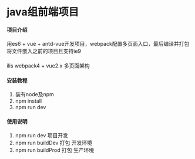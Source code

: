 # java组前端项目

#### 项目介绍
用es6 + vue + antd-vue开发项目，webpack配置多页面入口，最后编译并打包将文件嵌入之前的项目且支持ie9


#### 
ilis
webpack4 + vue2.x 多页面架构


#### 安装教程

1. 装有node及npm
2. npm install
3. npm run dev

#### 使用说明

1. npm run dev 项目开发
2. npm run buildDev 打包 开发环境
3. npm run buildProd 打包 生产环境